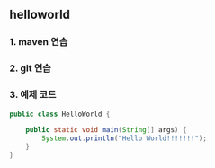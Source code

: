 ## helloworld

### 1. maven 연습
### 2. git 연습
### 3. 예제 코드

```java
public class HelloWorld {

	public static void main(String[] args) {
		System.out.println("Hello World!!!!!!!");
	}
}
```